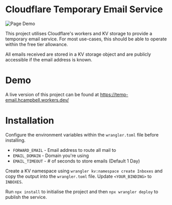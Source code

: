 # Cloudflare Temporary Email Service

![Page Demo](https://i.hcampbell.dev/yz55oj8lfw.png)

This project utilises Cloudflare's workers and KV storage to provide a temporary email service. For most use-cases, this should be able to operate within the free tier allowance.

All emails received are stored in a KV storage object and are publicly accessible if the email address is known.

# Demo

A live version of this project can be found at https://temp-email.hcampbell.workers.dev/

# Installation

Configure the environment variables within the `wrangler.toml` file before installing.

-   `FORWARD_EMAIL` - Email address to route all mail to
-   `EMAIL_DOMAIN` - Domain you're using
-   `EMAIL_TIMEOUT` - # of seconds to store emails (Default 1 Day)

Create a KV namespace using `wrangler kv:namespace create Inboxes` and copy the output into the `wrangler.toml` file. Update `<YOUR_BINDING>` to `INBOXES`.

Run `npx install` to initialise the project and then `npx wrangler deploy` to publish the service.
